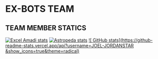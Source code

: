 # EX-BOTS TEAM

## TEAM MEMBER STATICS 
[![Excel Amadi stats](https://github-readme-stats.vercel.app/api?username=Xcelsama&show_icons=true&theme=radical)](https://github.com/Xcelsama)
[![Astropeda stats](https://github-readme-stats.vercel.app/api?username=AstroAnalytics&show_icons=true&theme=radical)](https://github.com/AstroAnalytics)
[![ GitHub stats](https://github-readme-stats.vercel.app/api?username=JOEL-JORDANSTAR &show_icons=true&theme=radical)](https://github.com/)